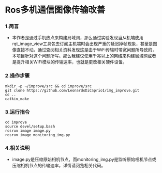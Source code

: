 # Ros多机通信图像传输改善
### 1.简言
- 本作者是通过手机热点来构建局域网，那么通过实验发现当从机端使用rqt_image_view工具包去订阅主机端时会出现严重的延迟掉帧现象，甚至是图像直接不动。通过查阅相关资料发现这是由于WiFi传输时带宽问题所导致的，本项目针对这个问题所写。那么我建议使用千兆以上的网络来构建局域网或者是提升相关WiFi模块的传输速率，也就是更改相关硬件设备。
### 2.操作步骤
```
mkdir -p ~/improve/src && cd improve/src
git clone https://github.com/LeonardoDiCaprio1/img_improve.git
cd ..
catkin_make
```
### 3.运行指令
```
cd improve 
source devel/setup.bash
rosrun image image.py
rosrun image monitoring_img.py
```
### 4.相关说明
- image.py是压缩原始相机节点，而monitoring_img.py是监听原始相机节点或压缩相机节点的传输速率，详情请阅览相关代码。
